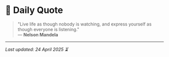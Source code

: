 # 📜 Daily Quote

> "Live life as though nobody is watching, and express yourself as though everyone is listening."  
> — **Nelson Mandela**

---

_Last updated: 24 April 2025 ⏳_
